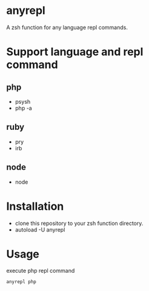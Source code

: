 # anyrepl

A zsh function for any language repl commands.

# Support language and repl command
## php
+ psysh
+ php -a

## ruby
+ pry
+ irb

## node
+ node

# Installation
+ clone this repository to your zsh function directory.
+ autoload -U anyrepl

# Usage
execute php repl command
```
anyrepl php
```

